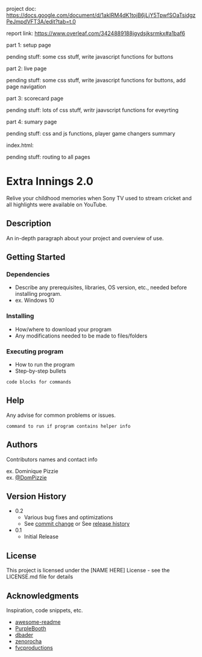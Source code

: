 project doc: https://docs.google.com/document/d/1akIRM4dK1tojB6jLjY5TpwfSOaTsidgzPeJmpdVFT3A/edit?tab=t.0

report link: https://www.overleaf.com/3424889188jgydsjksrmkx#a1baf6

part 1: setup page

pending stuff: some css stuff, write javascript functions for buttons

part 2: live page

pending stuff: some css stuff,  write javascript functions for buttons, add page navigation

part 3: scorecard page

pending stuff: lots of css stuff, writr jaavscript functions for eveyrting

part 4: sumary page

pending stuff: css and js functions, player game changers summary

index.html:

pending stuff: routing to all pages


# Extra Innings 2.0

Relive your childhood memories when Sony TV used to stream cricket and all highlights were available on YouTube.

## Description

An in-depth paragraph about your project and overview of use.

## Getting Started

### Dependencies

* Describe any prerequisites, libraries, OS version, etc., needed before installing program.
* ex. Windows 10

### Installing

* How/where to download your program
* Any modifications needed to be made to files/folders

### Executing program

* How to run the program
* Step-by-step bullets
```
code blocks for commands
```

## Help

Any advise for common problems or issues.
```
command to run if program contains helper info
```

## Authors

Contributors names and contact info

ex. Dominique Pizzie  
ex. [@DomPizzie](https://twitter.com/dompizzie)

## Version History

* 0.2
    * Various bug fixes and optimizations
    * See [commit change]() or See [release history]()
* 0.1
    * Initial Release

## License

This project is licensed under the [NAME HERE] License - see the LICENSE.md file for details

## Acknowledgments

Inspiration, code snippets, etc.
* [awesome-readme](https://github.com/matiassingers/awesome-readme)
* [PurpleBooth](https://gist.github.com/PurpleBooth/109311bb0361f32d87a2)
* [dbader](https://github.com/dbader/readme-template)
* [zenorocha](https://gist.github.com/zenorocha/4526327)
* [fvcproductions](https://gist.github.com/fvcproductions/1bfc2d4aecb01a834b46)
